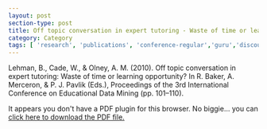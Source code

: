 ```yaml
---
layout: post
section-type: post
title: Off topic conversation in expert tutoring - Waste of time or learning opportunity?
category: Category
tags: [ 'research', 'publications', 'conference-regular','guru','discourse','engagement','education' ]
---
```

Lehman, B., Cade, W., & Olney, A. M. (2010). Off topic conversation in expert tutoring: Waste of time or learning opportunity? In R. Baker, A. Merceron, & P. J. Pavlik (Eds.), Proceedings of the 3rd International Conference on Educational Data Mining (pp. 101–110). 

<object data="https://umdrive.memphis.edu/aolney/public/publications/lehman_edm_2010.pdf" type="application/pdf" width="100%" height="600px">
 
  <p>It appears you don't have a PDF plugin for this browser.
  No biggie... you can <a href="https://umdrive.memphis.edu/aolney/public/publications/lehman_edm_2010.pdf">click here to
  download the PDF file.</a></p>
  
</object>
